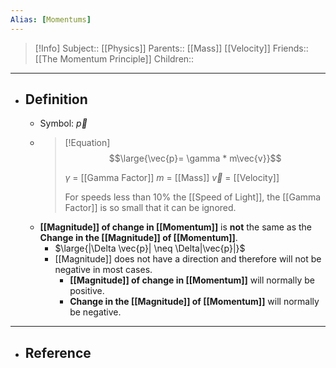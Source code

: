 ```yaml
---
Alias: [Momentums]
---
```

> [!Info]
> Subject:: [[Physics]]
> Parents:: [[Mass]] [[Velocity]]
> Friends:: [[The Momentum Principle]]
> Children:: 
---
- ## Definition
	- Symbol: $\vec{p}$
	- > [!Equation]
	  > $$\large{\vec{p}= \gamma * m\vec{v}}$$
	  > 
	  > $\gamma$ = [[Gamma Factor]]
	  > $m$ = [[Mass]]
	  > $\vec{v}$ = [[Velocity]]
	  > 
	  > For speeds less than 10% the [[Speed of Light]], the [[Gamma Factor]] is so small that it can be ignored.
	- **[[Magnitude]] of change in [[Momentum]]** is **not** the same as the **Change in the [[Magnitude]] of [[Momentum]]**.
		- $\large{|\Delta \vec{p}| \neq \Delta|\vec{p}|}$
		- [[Magnitude]] does not have a direction and therefore will not be negative in most cases. 
			- **[[Magnitude]] of change in [[Momentum]]** will normally be positive.
			- **Change in the [[Magnitude]] of [[Momentum]]** will normally be negative.
---
- ## Reference